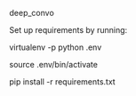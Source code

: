deep_convo

Set up requirements by running:

virtualenv -p python .env

source .env/bin/activate

pip install -r requirements.txt
